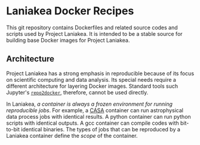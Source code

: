 # Laniakea Docker Recipes

This git repository contains Dockerfiles and related source codes and
scripts used by Project Laniakea.
It is intended to be a stable source for building base Docker images
for Project Laniakea.

## Architecture

Project Laniakea has a strong emphasis in reproducible because of its
focus on scientific computing and data analysis.
Its special needs require a different architecture for layering Docker
images.
Standard tools such Jupyter's
[`repo2docker`](https://repo2docker.readthedocs.io/en/latest/),
therefore, cannot be used directly.

In Laniakea, *a container is always a frozen environment for running
reproducible jobs*.
For example, a [CASA](https://casa.nrao.edu/) container can run
astrophysical data process jobs with identical results.
A python container can run python scripts with identical outputs.
A gcc container can compile codes with bit-to-bit identical binaries.
The types of jobs that can be reproduced by a Laniakea container
define the *scope* of the container.
